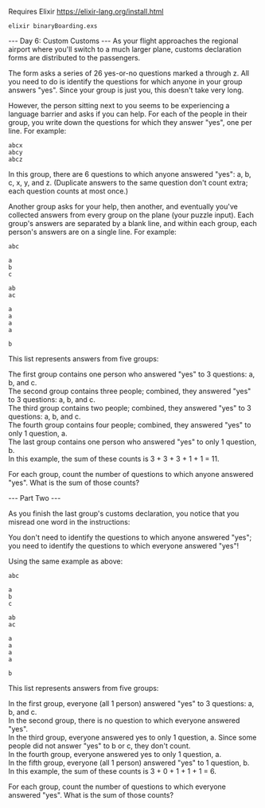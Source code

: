Requires Elixir https://elixir-lang.org/install.html

```
elixir binaryBoarding.exs
```

--- Day 6: Custom Customs ---
As your flight approaches the regional airport where you'll switch to a much larger plane, customs declaration forms are distributed to the passengers.

The form asks a series of 26 yes-or-no questions marked a through z. All you need to do is identify the questions for which anyone in your group answers "yes". Since your group is just you, this doesn't take very long.

However, the person sitting next to you seems to be experiencing a language barrier and asks if you can help. For each of the people in their group, you write down the questions for which they answer "yes", one per line. For example:

```
abcx
abcy
abcz
```
In this group, there are 6 questions to which anyone answered "yes": a, b, c, x, y, and z. (Duplicate answers to the same question don't count extra; each question counts at most once.)

Another group asks for your help, then another, and eventually you've collected answers from every group on the plane (your puzzle input). Each group's answers are separated by a blank line, and within each group, each person's answers are on a single line. For example:
```
abc

a
b
c

ab
ac

a
a
a
a

b
```
This list represents answers from five groups:

The first group contains one person who answered "yes" to 3 questions: a, b, and c.  
The second group contains three people; combined, they answered "yes" to 3 questions: a, b, and c.  
The third group contains two people; combined, they answered "yes" to 3 questions: a, b, and c.  
The fourth group contains four people; combined, they answered "yes" to only 1 question, a.  
The last group contains one person who answered "yes" to only 1 question, b.  
In this example, the sum of these counts is 3 + 3 + 3 + 1 + 1 = 11.

For each group, count the number of questions to which anyone answered "yes". What is the sum of those counts?


--- Part Two ---

As you finish the last group's customs declaration, you notice that you misread one word in the instructions:

You don't need to identify the questions to which anyone answered "yes"; you need to identify the questions to which everyone answered "yes"!

Using the same example as above:
```
abc

a
b
c

ab
ac

a
a
a
a

b
```
This list represents answers from five groups:

In the first group, everyone (all 1 person) answered "yes" to 3 questions: a, b, and c.  
In the second group, there is no question to which everyone answered "yes".  
In the third group, everyone answered yes to only 1 question, a. Since some people did not answer "yes" to b or c, they don't count.  
In the fourth group, everyone answered yes to only 1 question, a.  
In the fifth group, everyone (all 1 person) answered "yes" to 1 question, b.  
In this example, the sum of these counts is 3 + 0 + 1 + 1 + 1 = 6.  

For each group, count the number of questions to which everyone answered "yes". What is the sum of those counts?



